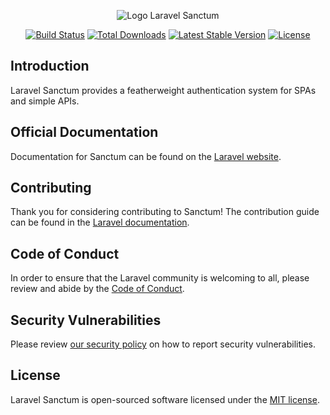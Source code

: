 <p align="center"><img src="/art/logo.svg" alt="Logo Laravel Sanctum"></p>

<p align="center">
<a href="https://github.com/presttec/laravel-sanctum/actions"><img src="https://github.com/presttec/laravel-sanctum/workflows/tests/badge.svg" alt="Build Status"></a>
<a href="https://packagist.org/packages/presttec/laravel-sanctum"><img src="https://img.shields.io/packagist/dt/presttec/laravel-sanctum" alt="Total Downloads"></a>
<a href="https://packagist.org/packages/presttec/laravel-sanctum"><img src="https://img.shields.io/packagist/v/presttec/laravel-sanctum" alt="Latest Stable Version"></a>
<a href="https://packagist.org/packages/presttec/laravel-sanctum"><img src="https://img.shields.io/packagist/l/presttec/laravel-sanctum" alt="License"></a>
</p>

## Introduction

Laravel Sanctum provides a featherweight authentication system for SPAs and simple APIs.

## Official Documentation

Documentation for Sanctum can be found on the [Laravel website](https://laravel.com/docs/sanctum).

## Contributing

Thank you for considering contributing to Sanctum! The contribution guide can be found in the [Laravel documentation](https://laravel.com/docs/contributions).

## Code of Conduct

In order to ensure that the Laravel community is welcoming to all, please review and abide by the [Code of Conduct](https://laravel.com/docs/contributions#code-of-conduct).

## Security Vulnerabilities

Please review [our security policy](https://github.com/presttec/laravel-sanctum/security/policy) on how to report security vulnerabilities.

## License

Laravel Sanctum is open-sourced software licensed under the [MIT license](LICENSE.md).
